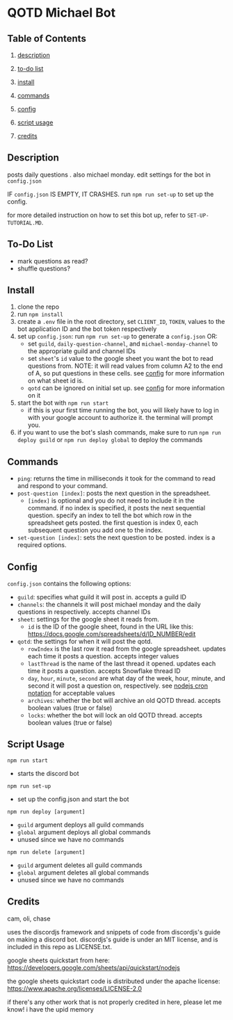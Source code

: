 # QOTD Michael Bot

## Table of Contents
1. [description](#description)

2. [to-do list](#to-do-list)

3. [install](#install)

4. [commands](#commands)

4. [config](#install)

5. [script usage](#script-usage)

6. [credits](#credits)

## Description
posts daily questions . also michael monday. edit settings for the bot in `config.json`

IF `config.json` IS EMPTY, IT CRASHES. run `npm run set-up` to set up the config.

for more detailed instruction on how to set this bot up, refer to `SET-UP-TUTORIAL.MD`.

## To-Do List
- mark questions as read?
- shuffle questions?

## Install
1. clone the repo
2. run `npm install`
3. create a `.env` file in the root directory, set `CLIENT_ID`, `TOKEN`, values to the bot application ID and the bot token respectively
4. set up `config.json`: run `npm run set-up` to generate a `config.json` OR:
    - set `guild`, `daily-question-channel`, and `michael-monday-channel` to the appropriate guild and channel IDs
    - set `sheet`'s `id` value to the google sheet you want the bot to read questions from. NOTE: it will read values from column A2 to the end of A, so put questions in these cells. see [config](#config) for more information on what sheet id is.
    - `qotd` can be ignored on initial set up. see [config](#config) for more information on it
5. start the bot with `npm run start`
    - if this is your first time running the bot, you will likely have to log in with your google account to authorize it. the terminal will prompt you.
6. if you want to use the bot's slash commands, make sure to run `npm run deploy guild` or `npm run deploy global` to deploy the commands

## Commands
- `ping`: returns the time in milliseconds it took for the command to read and respond to your command.
- `post-question [index]`: posts the next question in the spreadsheet. 
    - `[index]` is optional and you do not need to include it in the command. if no index is specified, it posts the next sequential question. specify an index to tell the bot which row in the spreadsheet gets posted. the first question is index 0, each subsequent question you add one to the index.
- `set-question [index]`: sets the next question to be posted. index is a required options.

## Config
`config.json` contains the following options:

- `guild`: specifies what guild it will post in. accepts a guild ID
- `channels`: the channels it will post michael monday and the daily questions in respectively. accepts channel IDs
- `sheet`: settings for the google sheet it reads from. 
    - `id` is the ID of the google sheet, found in the URL like this: https://docs.google.com/spreadsheets/d/ID_NUMBER/edit
- `qotd`: the settings for when it will post the qotd.
    - `rowIndex` is the last row it read from the google spreadsheet. updates each time it posts a question. accepts integer values
    - `lastThread` is the name of the last thread it opened. updates each time it posts a question. accepts Snowflake thread ID
    - `day`, `hour`, `minute`, `second` are what day of the week, hour, minute, and second it will post a question on, respectively. see [nodejs cron notation](https://www.digitalocean.com/community/tutorials/nodejs-cron-jobs-by-examples) for acceptable values
    - `archives`: whether the bot will archive an old QOTD thread. accepts boolean values (true or false)
    - `locks`: whether the bot will lock an old QOTD thread. accepts boolean values (true or false)

## Script Usage
`npm run start`
- starts the discord bot

`npm run set-up`
- set up the config.json and start the bot

`npm run deploy [argument]` 
- `guild` argument deploys all guild commands
- `global` argument deploys all global commands
- unused since we have no commands

`npm run delete [argument]` 
- `guild` argument deletes all guild commands   
- `global` argument deletes all global commands
- unused since we have no commands

## Credits
cam, oli, chase

uses the discordjs framework and snippets of code from discordjs's guide on making a discord bot. discordjs's guide is under an MIT license, and is included in this repo as LICENSE.txt.

google sheets quickstart from here: https://developers.google.com/sheets/api/quickstart/nodejs

the google sheets quickstart code is distributed under the apache license: https://www.apache.org/licenses/LICENSE-2.0

if there's any other work that is not properly credited in here, please let me know! i have the upid memory
